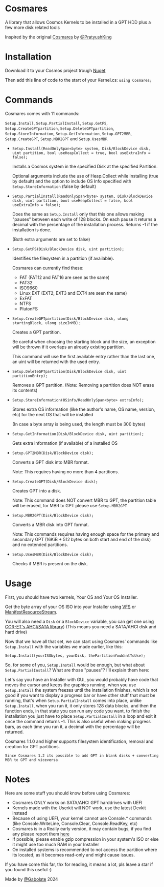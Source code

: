 # Cosmares
A library that allows Cosmos Kernels to be installed in a GPT HDD plus a few more disk related tools

Inspired by the original [Cosmares](https://github.com/PratyushKing/Cosmares) by [@PratyushKing](https://github.com/PratyushKing)



# Installation

Download it to your Cosmos project trough [Nuget](https://www.nuget.org/packages/Cosmares)

Then add this line of code to the start of your Kernel.cs:
``using Cosmares;``


# Commands

Cosmares comes with 11 commands:

``Setup.Install``, ``Setup.PartialInstall``, ``Setup.GetFS``, ``Setup.CreateGPTpartition``, ``Setup.DeleteGPTpartition``, ``Setup.StoreInformation``, ``Setup.GetInformation``, ``Setup.GPT2MBR``, ``Setup.CreateGPT``, ``Setup.MBR2GPT`` and ``Setup.UsesMBR``





- ``Setup.Install(ReadOnlySpan<byte> system, Disk/BlockDevice disk, uint partition, bool useHeapCollect = true, bool useExtraInfo = false);``

  Installs a Cosmos system in the specified Disk at the specified Partition.

  Optional arguments include the use of Heap.Collect while installing (true by default) and the option to include OS Info specified with ``Setup.StoreInformation`` (false by default)


- ``Setup.PartialInstall(ReadOnlySpan<byte> system, Disk/BlockDevice disk, uint partition, bool useHeapCollect = false, bool useExtraInfo = false);``

  Does the same as ``Setup.Install`` only that this one allows making "pauses" between each write of 128 blocks.
  On each pause it returns a decimal with the percentage of the installation process. Returns -1 if the installation is done.

  (Both extra arguments are set to false)

- ``Setup.GetFS(Disk/BlockDevice disk, uint partition);``

  Identifies the filesystem in a partition (if available).
  
  Cosmares can currently find these:
   - FAT (FAT12 and FAT16 are seen as the same)
   - FAT32
   - ISO9660
   - Linux EXT (EXT2, EXT3 and EXT4 are seen the same)
   - ExFAT
   - NTFS
   - PlutonFS
     
	 
- ``Setup.CreateGPTpartition(Disk/BlockDevice disk, ulong startingBlock, ulong sizeInMB);``

  Creates a GPT partition.
  
  Be careful when choosing the starting block and the size, an exception will be thrown if it overlaps an already existing partition.
  
  This command will use the first available entry rather than the last one, an uint will be returned with the used entry.

- ``Setup.DeleteGPTpartition(Disk/BlockDevice disk, uint partitionEntry);``

  Removes a GPT partition. (Note: Removing a partition does NOT erase its contents)

- ``Setup.StoreInformation(OSinfo/ReadOnlySpan<byte> extraInfo);``

  Stores extra OS information (like the author's name, OS name, version, etc) for the next OS that will be installed
  
  (In case a byte array is being used, the length must be 300 bytes)

- ``Setup.GetInformation(Disk/BlockDevice disk, uint partition);``
  
  Gets extra information (if available) of a installed OS

- ``Setup.GPT2MBR(Disk/BlockDevice disk);``

  Converts a GPT disk into MBR format.

  Note: This requires having no more than 4 partitions.

- ``Setup.CreateGPT(Disk/BlockDevice disk);``

  Creates GPT into a disk.

  Note: This command does NOT convert MBR to GPT, the partition table will be erased, for MBR to GPT please use ``Setup.MBR2GPT``

- ``Setup.MBR2GPT(Disk/BlockDevice disk);``

  Converts a MBR disk into GPT format.

  Note: This commands requires having enough space for the primary and secondary GPT (16KiB + 512 bytes on both start and end of the disk) and no extended partitions.

- ``Setup.UsesMBR(Disk/BlockDevice disk);``

  Checks if MBR is present on the disk.

# Usage

First, you should have two kernels, Your OS and Your OS Installer.

Get the byte array of your OS ISO into your Installer using [VFS](https://github.com/CosmosOS/Cosmos/blob/master/Docs/articles/Kernel/VFS.md) or [ManifestResourceStream](https://github.com/CosmosOS/Cosmos/blob/master/Docs/articles/Kernel/ManifestResouceStream.md).

You will also need a ``Disk`` or a ``BlockDevice`` variable, you can get one using [COR-ET's AHCI/SATA library](https://github.com/COR-ET/CORNEL_AHCI_INIT)) (This means you need a SATA/AHCI disk and hard drive)

Now that we have all that set, we can start using Cosmares' commands like ``Setup.Install`` with the variables we made earlier, like this:

``Setup.Install(yourISObytes, yourDisk, thePartitionYouWantToUse);``


So, for some of you, ``Setup.Install`` would be enough, but what about ``Setup.PartialInstall``? What are those "pauses"?
I'll explain them here:

Let's say you have an Installer with GUI, you would probably have code that moves the cursor and keeps the graphics running, when you use ``Setup.Install`` the system freezes until the installation finishes, which is not good if you want to display a progress bar or have other stuff that must be running, that's when ``Setup.PartialInstall`` comes into place, unlike ``Setup.Install``, when you run it, it only stores 128 data blocks, and then the function ends, in that state you can run any code you want, to finish the installation you just have to place ``Setup.PartialInstall`` in a loop and exit it once the command returns -1. This is also useful when making progress bars, as each time you run it, a decimal with the percentage will be returned.

Cosmares 1.1.0 and higher supports filesystem identification, removal and creation for GPT partitions.

``Since Cosmares 1.2 its possible to add GPT in blank disks + converting MBR to GPT and viceversa``


# Notes
Here are some stuff you should know before using Cosmares:

- Cosmares ONLY works on SATA/AHCI GPT harddrives with UEFI
- Kernels made with the Userkit will NOT work, use the latest Devkit instead
- Because of using UEFI, your kernel cannot use Console.* commands (like Console.WriteLine, Console.Clear, Console.ReadKey, etc)
- Cosmares is in a Really early version, it may contain bugs, if you find any please report them [here](https://github.com/Gabolate/Cosmares/issues)
- If possible, please enable gzip compression in your system's ISO or else it might use too much RAM in your Installer
- On installed systems is recommended to not access the partition where its located, as it becomes read-only and might cause issues.

If you have come this far, thx for reading, it means a lot, pls leave a star if you found this useful :)  

Made by [@Gabolate](https://github.com/Gabolate) 2024
